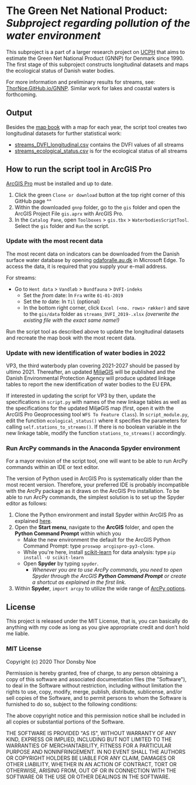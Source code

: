 # The Green Net National Product: *Subproject regarding pollution of the water environment*

This subproject is a part of a larger research project on [UCPH](https://www.ku.dk/english/) that aims to estimate the Green Net National Product (GNNP) for Denmark since 1990. The first stage of this subproject constructs longitudinal datasets and maps the ecological status of Danish water bodies.

For more information and preliminary results for streams, see: [ThorNoe.GitHub.io/GNNP](https://thornoe.github.io/GNNP/). Similar work for lakes and coastal waters is forthcoming.



## Output

Besides the [map book](https://github.com/thornoe/GNNP/raw/master/gis/output/streams.pdf) with a map for each year, the script tool creates two longitudinal datasets for further statistical work:
- [streams_DVFI_longitudinal.csv](https://github.com/thornoe/GNNP/raw/master/gis/output/streams_DVFI_longitudinal.csv) contains the DVFI values of all streams
- [streams_ecological_status.csv](https://github.com/thornoe/GNNP/raw/master/gis/output/streams_ecological_status.csv) is for the ecological status of all streams



## How to run the script tool in ArcGIS Pro

[ArcGIS Pro](https://www.esri.com/en-us/arcgis/products/arcgis-pro/overview) must be installed and up to date.

1. Click the green `Clone or download` button at the top right corner of this GitHub page ^^
2. Within the downloaded `gnnp` folder, go to the `gis` folder and open the ArcGIS Project File `gis.aprx` with ArcGIS Pro.
3. In the `Catalog Pane`, open `Toolboxes` > `gis.tbx` > `WaterbodiesScriptTool`. Select the `gis` folder and `Run` the script.


### Update with the most recent data

The most recent data on indicators can be downloaded from the Danish surface water database by opening [odaforalle.au.dk](https://odaforalle.au.dk/) in Microsoft Edge. To access the data, it is required that you supply your e-mail address.

For streams:

- Go to `Hent data` > `Vandløb` > `Bundfauna` > `DVFI-indeks`
  - Set the *from* date: In `Fra` write `01-01-2019`
  - Set the *to* date: In `Til` (optional)
  - In the bottom right corner, click `Excel (<no. rows> rækker)` and save to the `gis/data` folder as `streams_DVFI_2019-.xlsx` *(overwrite the existing file with the exact same name!)*

Run the script tool as described above to update the longitudinal datasets and recreate the map book with the most recent data.


### Update with new identification of water bodies in 2022

VP3, the third waterbody plan covering 2021-2027 should be passed by ultimo 2021. Thereafter, an updated [MiljøGIS](https://mst.dk/service/miljoegis/) will be published and the Danish Environmental Protection Agency will produce updated linkage tables to report the new identification of water bodies to the EU EPA.

If interested in updating the script for VP3 by then, update the specifications in `script.py` with names of the new linkage tables as well as the specifications for the updated MiljøGIS map (first, open it with the ArcGIS Pro Geoprocessing tool `WFS To Feature Class`). In `script_module.py`, edit the function `ecological_status()` where it specifies the parameters for calling `self.stations_to_streams()`. If there is no boolean variable in the new linkage table, modify the function `stations_to_streams()` accordingly.


### Run ArcPy commands in the Anaconda Spyder environment

For a mayor revision of the script tool, one will want to be able to run ArcPy commands within an IDE or text editor.

The version of Python used in ArcGIS Pro is systematically older than the most recent version. Therefore, your preferred IDE is probably incompatible with the ArcPy package as it draws on the ArcGIS Pro installation. To be able to run ArcPy commands, the simplest solution is to set up the Spyder editor as follows:

1. Clone the Python environment and install Spyder within ArcGIS Pro as explained [here](https://www.e-education.psu.edu/geog485/node/213).
2. Open the **Start menu**, navigate to the **ArcGIS** folder, and open the **Python Command Prompt** within which you
   - Make the new environment the default for the ArcGIS Python Command Prompt: type `proswap arcgispro-py3-clone`.
   - While you're here, install [scikit-learn](https://scikit-learn.org/stable/index.html) for data analysis: type `pip install -U scikit-learn`
   - Open **Spyder** by typing `spyder`.
      - *Whenever you are to use ArcPy commands, you need to open Spyder through the ArcGIS **Python Command Prompt** or create a shortcut as explained in the first link.*
3. Within **Spyder**, `import arcpy` to utilize the wide range of [ArcPy options](https://pro.arcgis.com/en/pro-app/arcpy/main/arcgis-pro-arcpy-reference.htm).


## License

This project is released under the MIT License, that is, you can basically do anything with my code as long as you give appropriate credit and don’t hold me liable.


### MIT License

Copyright (c) 2020 Thor Donsby Noe

Permission is hereby granted, free of charge, to any person obtaining a copy of this software and associated documentation files (the "Software"), to deal
in the Software without restriction, including without limitation the rights to use, copy, modify, merge, publish, distribute, sublicense, and/or sell
copies of the Software, and to permit persons to whom the Software is furnished to do so, subject to the following conditions:

The above copyright notice and this permission notice shall be included in all copies or substantial portions of the Software.

THE SOFTWARE IS PROVIDED "AS IS", WITHOUT WARRANTY OF ANY KIND, EXPRESS OR IMPLIED, INCLUDING BUT NOT LIMITED TO THE WARRANTIES OF MERCHANTABILITY,
FITNESS FOR A PARTICULAR PURPOSE AND NONINFRINGEMENT. IN NO EVENT SHALL THE AUTHORS OR COPYRIGHT HOLDERS BE LIABLE FOR ANY CLAIM, DAMAGES OR OTHER
LIABILITY, WHETHER IN AN ACTION OF CONTRACT, TORT OR OTHERWISE, ARISING FROM, OUT OF OR IN CONNECTION WITH THE SOFTWARE OR THE USE OR OTHER DEALINGS IN THE SOFTWARE.

